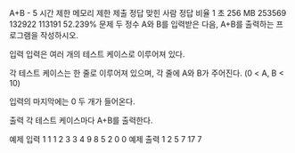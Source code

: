 A+B - 5
시간 제한	메모리 제한	제출	정답	맞힌 사람	정답 비율
1 초	256 MB	253569	132922	113191	52.239%
문제
두 정수 A와 B를 입력받은 다음, A+B를 출력하는 프로그램을 작성하시오.

입력
입력은 여러 개의 테스트 케이스로 이루어져 있다.

각 테스트 케이스는 한 줄로 이루어져 있으며, 각 줄에 A와 B가 주어진다. (0 < A, B < 10)

입력의 마지막에는 0 두 개가 들어온다.

출력
각 테스트 케이스마다 A+B를 출력한다.

예제 입력 1 
1 1
2 3
3 4
9 8
5 2
0 0
예제 출력 1 
2
5
7
17
7